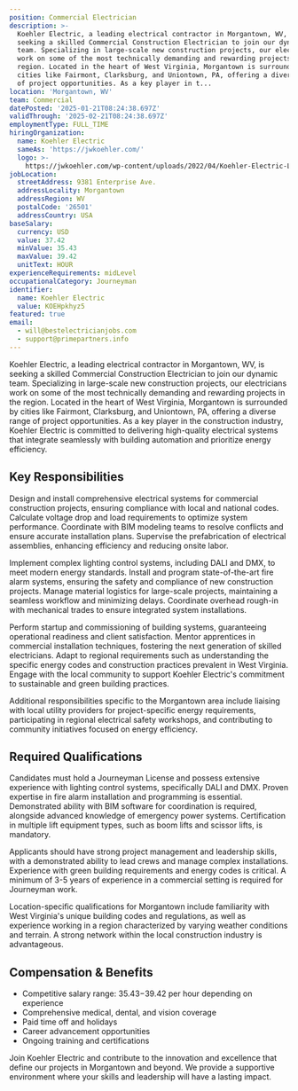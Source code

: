 ```yaml
---
position: Commercial Electrician
description: >-
  Koehler Electric, a leading electrical contractor in Morgantown, WV, is
  seeking a skilled Commercial Construction Electrician to join our dynamic
  team. Specializing in large-scale new construction projects, our electricians
  work on some of the most technically demanding and rewarding projects in the
  region. Located in the heart of West Virginia, Morgantown is surrounded by
  cities like Fairmont, Clarksburg, and Uniontown, PA, offering a diverse range
  of project opportunities. As a key player in t...
location: 'Morgantown, WV'
team: Commercial
datePosted: '2025-01-21T08:24:38.697Z'
validThrough: '2025-02-21T08:24:38.697Z'
employmentType: FULL_TIME
hiringOrganization:
  name: Koehler Electric
  sameAs: 'https://jwkoehler.com/'
  logo: >-
    https://jwkoehler.com/wp-content/uploads/2022/04/Koehler-Electric-Logo-2022-01.svg
jobLocation:
  streetAddress: 9381 Enterprise Ave.
  addressLocality: Morgantown
  addressRegion: WV
  postalCode: '26501'
  addressCountry: USA
baseSalary:
  currency: USD
  value: 37.42
  minValue: 35.43
  maxValue: 39.42
  unitText: HOUR
experienceRequirements: midLevel
occupationalCategory: Journeyman
identifier:
  name: Koehler Electric
  value: KOEHpkhyz5
featured: true
email:
  - will@bestelectricianjobs.com
  - support@primepartners.info
---
```




Koehler Electric, a leading electrical contractor in Morgantown, WV, is seeking a skilled Commercial Construction Electrician to join our dynamic team. Specializing in large-scale new construction projects, our electricians work on some of the most technically demanding and rewarding projects in the region. Located in the heart of West Virginia, Morgantown is surrounded by cities like Fairmont, Clarksburg, and Uniontown, PA, offering a diverse range of project opportunities. As a key player in the construction industry, Koehler Electric is committed to delivering high-quality electrical systems that integrate seamlessly with building automation and prioritize energy efficiency.

## Key Responsibilities

Design and install comprehensive electrical systems for commercial construction projects, ensuring compliance with local and national codes. Calculate voltage drop and load requirements to optimize system performance. Coordinate with BIM modeling teams to resolve conflicts and ensure accurate installation plans. Supervise the prefabrication of electrical assemblies, enhancing efficiency and reducing onsite labor.

Implement complex lighting control systems, including DALI and DMX, to meet modern energy standards. Install and program state-of-the-art fire alarm systems, ensuring the safety and compliance of new construction projects. Manage material logistics for large-scale projects, maintaining a seamless workflow and minimizing delays. Coordinate overhead rough-in with mechanical trades to ensure integrated system installations.

Perform startup and commissioning of building systems, guaranteeing operational readiness and client satisfaction. Mentor apprentices in commercial installation techniques, fostering the next generation of skilled electricians. Adapt to regional requirements such as understanding the specific energy codes and construction practices prevalent in West Virginia. Engage with the local community to support Koehler Electric's commitment to sustainable and green building practices.

Additional responsibilities specific to the Morgantown area include liaising with local utility providers for project-specific energy requirements, participating in regional electrical safety workshops, and contributing to community initiatives focused on energy efficiency.

## Required Qualifications

Candidates must hold a Journeyman License and possess extensive experience with lighting control systems, specifically DALI and DMX. Proven expertise in fire alarm installation and programming is essential. Demonstrated ability with BIM software for coordination is required, alongside advanced knowledge of emergency power systems. Certification in multiple lift equipment types, such as boom lifts and scissor lifts, is mandatory.

Applicants should have strong project management and leadership skills, with a demonstrated ability to lead crews and manage complex installations. Experience with green building requirements and energy codes is critical. A minimum of 3-5 years of experience in a commercial setting is required for Journeyman work.

Location-specific qualifications for Morgantown include familiarity with West Virginia's unique building codes and regulations, as well as experience working in a region characterized by varying weather conditions and terrain. A strong network within the local construction industry is advantageous.

## Compensation & Benefits

- Competitive salary range: $35.43-$39.42 per hour depending on experience
- Comprehensive medical, dental, and vision coverage
- Paid time off and holidays
- Career advancement opportunities
- Ongoing training and certifications

Join Koehler Electric and contribute to the innovation and excellence that define our projects in Morgantown and beyond. We provide a supportive environment where your skills and leadership will have a lasting impact.
